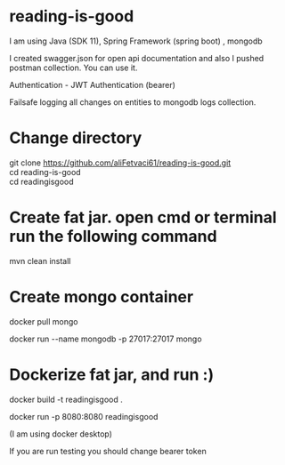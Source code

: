 # reading-is-good

I am using Java (SDK 11), Spring Framework (spring boot) , mongodb

I created swagger.json for open api documentation and also I pushed postman collection. You can use it.

Authentication - JWT Authentication (bearer)

Failsafe logging all changes on entities to mongodb logs collection.

# Change directory
git clone https://github.com/aliFetvaci61/reading-is-good.git <br />
cd reading-is-good <br />
cd readingisgood 

# Create fat jar. open cmd or terminal run the following command

mvn clean install

# Create mongo container

docker pull mongo

docker run --name mongodb -p 27017:27017 mongo

# Dockerize fat jar, and run :)

docker build -t readingisgood .

docker run -p 8080:8080 readingisgood

(I am using docker desktop)

If you are run testing you should change bearer token
